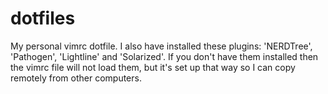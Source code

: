 # dotfiles
My personal vimrc dotfile.
I also have installed these plugins: 'NERDTree', 'Pathogen', 'Lightline' and 'Solarized'.
If you don't have them installed then the vimrc file will not load them, but it's set up that way so I can copy remotely from other computers.
